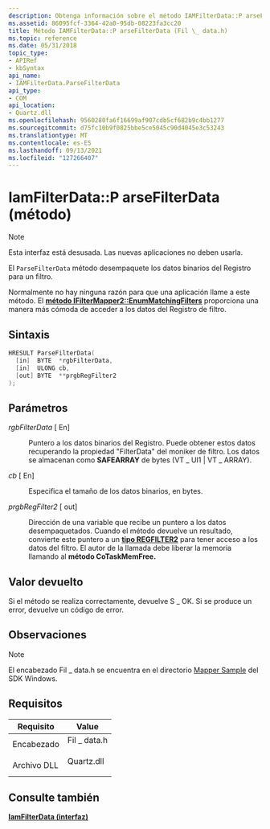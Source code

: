 ```yaml
---
description: Obtenga información sobre el método IAMFilterData::P arseFilterData y desempaquete los datos binarios del Registro para un filtro. Esta interfaz está desusada.
ms.assetid: 86095fcf-3364-42a0-95db-08223fa3cc20
title: Método IAMFilterData::P arseFilterData (Fil \_ data.h)
ms.topic: reference
ms.date: 05/31/2018
topic_type:
- APIRef
- kbSyntax
api_name:
- IAMFilterData.ParseFilterData
api_type:
- COM
api_location:
- Quartz.dll
ms.openlocfilehash: 9560280fa6f16699af907cdb5cf682b9c4bb1277
ms.sourcegitcommit: d75fc10b9f0825bbe5ce5045c90d4045e3c53243
ms.translationtype: MT
ms.contentlocale: es-ES
ms.lasthandoff: 09/13/2021
ms.locfileid: "127266407"
---
```

# <a name="iamfilterdataparsefilterdata-method"></a>IamFilterData::P arseFilterData (método)

> [!Note]  
> Esta interfaz está desusada. Las nuevas aplicaciones no deben usarla.

 

El `ParseFilterData` método desempaquete los datos binarios del Registro para un filtro.

Normalmente no hay ninguna razón para que una aplicación llame a este método. El [**método IFilterMapper2::EnumMatchingFilters**](/windows/desktop/api/Strmif/nf-strmif-ifiltermapper2-enummatchingfilters) proporciona una manera más cómoda de acceder a los datos del Registro de filtro.

## <a name="syntax"></a>Sintaxis


```C++
HRESULT ParseFilterData(
  [in]  BYTE  *rgbFilterData,
  [in]  ULONG cb,
  [out] BYTE  **prgbRegFilter2
);
```



## <a name="parameters"></a>Parámetros

<dl> <dt>

*rgbFilterData* \[ En\]
</dt> <dd>

Puntero a los datos binarios del Registro. Puede obtener estos datos recuperando la propiedad "FilterData" del moniker de filtro. Los datos se almacenan como **SAFEARRAY** de bytes (VT \_ UI1 \| VT \_ ARRAY).

</dd> <dt>

*cb* \[ En\]
</dt> <dd>

Especifica el tamaño de los datos binarios, en bytes.

</dd> <dt>

*prgbRegFilter2* \[ out\]
</dt> <dd>

Dirección de una variable que recibe un puntero a los datos desempaquetados. Cuando el método devuelve un resultado, convierte este puntero a un [**tipo REGFILTER2**](/windows/desktop/api/strmif/ns-strmif-regfilter2) para tener acceso a los datos del filtro. El autor de la llamada debe liberar la memoria llamando al **método CoTaskMemFree.**

</dd> </dl>

## <a name="return-value"></a>Valor devuelto

Si el método se realiza correctamente, devuelve S \_ OK. Si se produce un error, devuelve un código de error.

## <a name="remarks"></a>Observaciones

> [!Note]  
> El encabezado Fil \_ data.h se encuentra en el directorio [Mapper Sample](mapper-sample.md) del SDK Windows.

 

## <a name="requirements"></a>Requisitos



| Requisito | Value |
|-------------------|----------------------------------------------------------------------------------------|
| Encabezado<br/> | <dl> <dt>Fil \_ data.h</dt> </dl> |
| Archivo DLL<br/>    | <dl> <dt>Quartz.dll</dt> </dl>  |



## <a name="see-also"></a>Consulte también

<dl> <dt>

[**IamFilterData (interfaz)**](iamfilterdata.md)
</dt> </dl>

 

 




